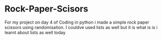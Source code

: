 # Rock-Paper-Scisors
For my project on day 4 of Coding in python i made a simple rock paper scissors using randomisation. I couldve used lists as well but it is what is is i learnt about lists as well today
